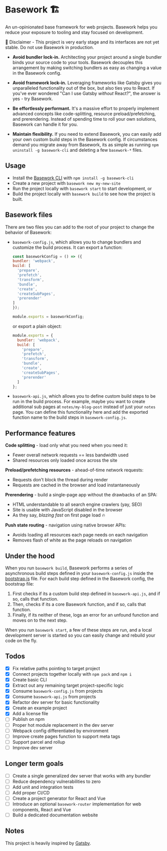 
# Basework 🏗
An un-opinionated base framework for web projects. Basework helps you reduce your exposure to tooling and stay focused on development.

🚨 Disclaimer - This project is very early stage and its interfaces are not yet stable. Do not use Basework in production.

- **Avoid bundler lock-in.** Architecting your project around a single bundler binds your source code to your tools. Basework decouples this arrangement by making switching bundlers as easy as changing a value in the Basework config.

- **Avoid framework lock-in.** Leveraging frameworks like Gatsby gives you unparalleled functionality out of the box, but also ties you to React. If you've ever wondered "Can I use Gatsby *without* React?", the answer is yes - try Basework.

- **Be effortlessly performant.** It's a massive effort to properly implement advanced concepts like code-splitting, resource preload/prefetching, and prerendering. Instead of spending time to roll your own solutions, Basework can handle it for you.

- **Maintain flexibility.** If you need to extend Basework, you can easily add your own custom build steps in the Basework config. If circumstances demand you migrate away from Basework, its as simple as running `npm uninstall -g basework-cli` and deleting a few `basework-*` files.

## Usage
- Install the [Basework CLI](https://github.com/tyhopp/basework-cli) with `npm install -g basework-cli`
- Create a new project with `basework new my-new-site`
- Run the project locally with `basework start` to start development, or
- Build the project locally with `basework build` to see how the project is built.

## Basework files
There are two files you can add to the root of your project to change the behavior of Basework:
- `basework-config.js`, which allows you to change bundlers and customize the build process. It can export a function:

	```js
	const baseworkConfig = () => ({
    bundler: 'webpack',
    build: [
      'prepare',
      'prefetch',
      'transform',
      'bundle',
      'create',
      'createSubPages',
      'prerender'
    ]
  });

  module.exports = baseworkConfig;
	```

  or export a plain object:

  ```js
  module.exports = {
    bundler: 'webpack',
    build: [
      'prepare',
      'prefetch',
      'transform',
      'bundle',
      'create',
      'createSubPages',
      'prerender'
    ]
  };
  ```

- `basework-api.js`, which allows you to define custom build steps to be run in the build process. For example, maybe you want to create additional sub pages at `notes/my-blog-post` instead of just your `notes` page. You can define this functionality here and add the exported function name to the build steps in `basework-config.js`.

## Performance features

**Code splitting** - load only what you need when you need it:
  - Fewer overall network requests == less bandwidth used
  - Shared resources only loaded once across the site

**Preload/prefetching resources** - ahead-of-time network requests:
  - Requests don't block the thread during render
  - Requests are cached in the browser and load instantaneously

**Prerendering** - build a single-page app without the drawbacks of an SPA:
  - HTML understandable to all search engine crawlers (yay, SEO)
  - Site is usable with JavaScript disabled in the browser
  - As they say, *blazing fast* on first page load 🔥

**Push state routing** - navigation using native browser APIs:
  - Avoids loading all resources each page needs on each navigation
  - Removes flash of white as the page reloads on navigation

## Under the hood
When you run `basework build`, Basework performs a series of asynchronous build steps defined in your `basework-config.js` inside the [bootstrap.js](bootstrap.js) file. For each build step defined in the Basework config, the bootstrap file:

  1. First checks if its a custom build step defined in `basework-api.js`, and if so, calls that function.
  2. Then, checks if its a core Basework function, and if so, calls that function.
  3. Finally, if its neither of these, logs an error for an unfound function and moves on to the next step.

When you run `basework start`, a few of these steps are run, and a local development server is started so you can easily change and rebuild your code on the fly.

## Todos
- [x] Fix relative paths pointing to target project
- [x] Connect projects together locally with `npm pack` and `npm i`
- [x] Create basic CLI
- [x] Extract out any remaining target project-specific logic
- [x] Consume `basework-config.js` from projects
- [x] Consume `basework-api.js` from projects
- [x] Refactor dev server for basic functionality
- [x] Create an example project
- [x] Add a license file
- [ ] Publish on npm
- [ ] Proper hot module replacement in the dev server
- [ ] Webpack config differentiated by environment
- [ ] Improve create pages function to support meta tags
- [ ] Support parcel and rollup
- [ ] Improve dev server

## Longer term goals
- [ ] Create a single generalized dev server that works with any bundler
- [ ] Reduce dependency vulnerabilities to zero
- [ ] Add unit and integration tests
- [ ] Add proper CI/CD
- [ ] Create a project generator for React and Vue
- [ ] Introduce an optional `basework-router` implementation for web components, React and Vue
- [ ] Build a dedicated documentation website

## Notes
This project is heavily inspired by [Gatsby](https://gatsby.org).